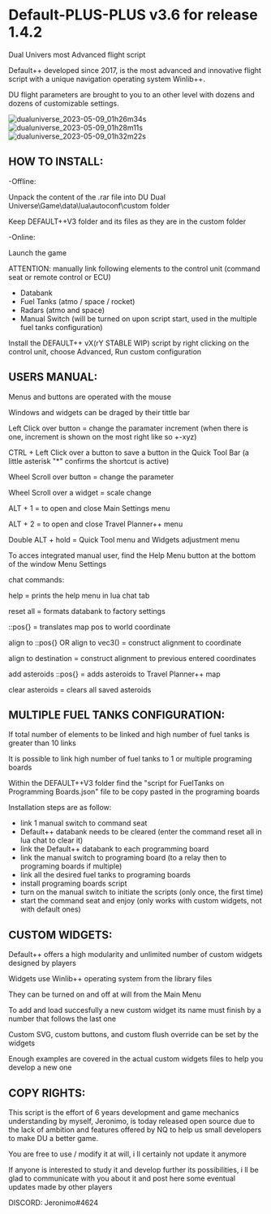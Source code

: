 # Default-PLUS-PLUS v3.6 for release 1.4.2

Dual Univers most Advanced flight script

Default++ developed since 2017, is the most advanced and innovative flight script with a unique navigation operating system Winlib++.

DU flight parameters are brought to you to an other level with dozens and dozens of customizable settings.

![dualuniverse_2023-05-09_01h26m34s](https://user-images.githubusercontent.com/75027025/236959679-b8004eea-4f7e-4fad-b38a-ad1041fbd2f1.png)
![dualuniverse_2023-05-09_01h28m11s](https://user-images.githubusercontent.com/75027025/236959699-f79e04ec-58cd-4bc0-8f4c-3890db1a7299.png)
![dualuniverse_2023-05-09_01h32m22s](https://user-images.githubusercontent.com/75027025/236959710-137b470d-919e-4db2-8d8a-13ba7e95675f.png)


HOW TO INSTALL:
---------------

-Offline:

Unpack the content of the .rar file into DU Dual Universe\Game\data\lua\autoconf\custom folder

Keep DEFAULT++V3 folder and its files as they are in the custom folder


-Online:

Launch the game

ATTENTION: manually link following elements to the control unit (command seat or remote control or ECU)
- Databank
- Fuel Tanks (atmo / space / rocket)
- Radars (atmo and space)
- Manual Switch (will be turned on upon script start, used in the multiple fuel tanks configuration)
    

Install the DEFAULT++ vX(rY STABLE WIP) script by right clicking on the control unit, choose Advanced, Run custom configuration


USERS MANUAL:
-------------

Menus and buttons are operated with the mouse

Windows and widgets can be draged by their tittle bar

Left Click over button = change the paramater increment (when there is one, increment is shown on the most right like so +-xyz)

CTRL + Left Click over a button to save a button in the Quick Tool Bar (a little asterisk "*" confirms the shortcut is active)

Wheel Scroll over button = change the parameter

Wheel Scroll over a widget = scale change

ALT + 1 = to open and close Main Settings menu

ALT + 2 = to open and close Travel Planner++ menu

Double ALT + hold = Quick Tool menu and Widgets adjustment menu

To acces integrated manual user, find the Help Menu button at the bottom of the window Menu Settings

chat commands:

help = prints the help menu in lua chat tab

reset all = formats databank to factory settings

::pos{} = translates map pos to world coordinate

align to ::pos{} OR align to vec3() = construct alignment to coordinate

align to destination = construct alignment to previous entered coordinates

add asteroids ::pos{} = adds asteroids to Travel Planner++ map

clear asteroids = clears all saved asteroids


MULTIPLE FUEL TANKS CONFIGURATION:
----------------------------------

If total number of elements to be linked and high number of fuel tanks is greater than 10 links

It is possible to link high number of fuel tanks to 1 or multiple programing boards


Within the DEFAULT++V3 folder find the "script for FuelTanks on Programming Boards.json" file to be copy pasted in the programing boards

Installation steps are as follow:
- link 1 manual switch to command seat
- Default++ databank needs to be cleared (enter the command reset all in lua chat to clear it)
- link the Default++ databank to each programming board
- link the manual switch to programing board (to a relay then to programing boards if multiple)
- link all the desired fuel tanks to programing boards
- install programing boards script
- turn on the manual switch to initiate the scripts (only once, the first time)
- start the command seat and enjoy (only works with custom widgets, not with default ones)


CUSTOM WIDGETS:
---------------

Default++ offers a high modularity and unlimited number of custom widgets designed by players

Widgets use Winlib++ operating system from the library files

They can be turned on and off at will from the Main Menu

To add and load succesfully a new custom widget its name must finish by a number that follows the last one

Custom SVG, custom buttons, and custom flush override can be set by the widgets

Enough examples are covered in the actual custom widgets files to help you develop a new one



COPY RIGHTS:
------------

This script is the effort of 6 years development and game mechanics understanding by myself, Jeronimo, is today released open source due to the lack of ambition and features offered by NQ to help us small developers to make DU a better game.

You are free to use / modify it at will, i ll certainly not update it anymore

If anyone is interested to study it and develop further its possibilities, i ll be glad to communicate with you about it and post here some eventual updates made by other players

DISCORD: Jeronimo#4624


